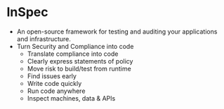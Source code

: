 # InSpec 
- An open-source framework for testing and auditing your applications and infrastructure.
- Turn Security and Compliance into code
  - Translate compliance into code
  - Clearly express statements of policy
  - Move risk to build/test from runtime
  - Find issues early
  - Write code quickly
  - Run code anywhere
  - Inspect machines, data & APIs

